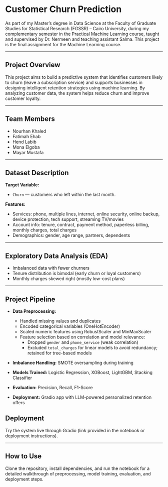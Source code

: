 # Customer Churn Prediction

As part of my Master’s degree in Data Science at the Faculty of Graduate Studies for Statistical Research (FGSSR) – Cairo University, during my complementary semester in the Practical Machine Learning course, taught and supervised by Dr. Nermeen and teaching assistant Salma.
This project is the final assignment for the Machine Learning course.

---

## Project Overview

This project aims to build a predictive system that identifies customers likely to churn (leave a subscription service) and supports businesses in designing intelligent retention strategies using machine learning. By analyzing customer data, the system helps reduce churn and improve customer loyalty.

---

## Team Members

- Nourhan Khaled  
- Fatimah Ehab  
- Hend Labib  
- Mona Elgoba  
- Mayar Mustafa  

---

## Dataset Description

**Target Variable:**  
- `Churn` — customers who left within the last month.

**Features:**  
- Services: phone, multiple lines, internet, online security, online backup, device protection, tech support, streaming TV/movies  
- Account info: tenure, contract, payment method, paperless billing, monthly charges, total charges  
- Demographics: gender, age range, partners, dependents

---

## Exploratory Data Analysis (EDA)

- Imbalanced data with fewer churners  
- Tenure distribution is bimodal (early churn or loyal customers)  
- Monthly charges skewed right (mostly low-cost plans)

---

## Project Pipeline

- **Data Preprocessing:**  
  - Handled missing values and duplicates  
  - Encoded categorical variables (OneHotEncoder)  
  - Scaled numeric features using RobustScaler and MinMaxScaler  
  - Feature selection based on correlation and model relevance:  
    - Dropped `gender` and `phone_service` (weak correlation)  
    - Excluded `total_charges` for linear models to avoid redundancy; retained for tree-based models

- **Imbalance Handling:** SMOTE oversampling during training  
- **Models Trained:** Logistic Regression, XGBoost, LightGBM, Stacking Classifier  
- **Evaluation:** Precision, Recall, F1-Score  
- **Deployment:** Gradio app with LLM-powered personalized retention offers

## Deployment

Try the system live through Gradio (link provided in the notebook or deployment instructions).

---

## How to Use

Clone the repository, install dependencies, and run the notebook for a detailed walkthrough of preprocessing, model training, evaluation, and deployment steps.
